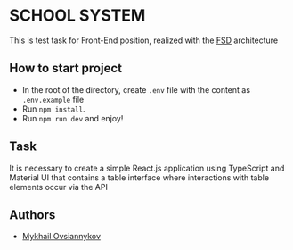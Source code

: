 # SCHOOL SYSTEM

This is test task for Front-End position, realized with the [FSD](https://feature-sliced.design/docs) architecture

## How to start project

- In the root of the directory, create `.env` file with the content as `.env.example` file
- Run `npm install`.
- Run `npm run dev` and enjoy!

## Task

It is necessary to create a simple React.js application using TypeScript and Material UI that contains a table interface where interactions with table elements occur via the API

## Authors

- [Mykhail Ovsiannykov](https://www.linkedin.com/in/mikie-mac/)
